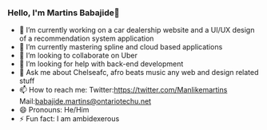 ### Hello, I'm Martins Babajide👋


- 🔭 I’m currently working on a car dealership website and a UI/UX design of a recommendation system application
- 🌱 I’m currently mastering spline and cloud based applications
- 👯 I’m looking to collaborate on Uber
- 🤔 I’m looking for help with back-end development
- 💬 Ask me about Chelseafc, afro beats music any web and design related stuff
- 📫 How to reach me: Twitter:https://twitter.com/Manlikemartins Mail:babajide.martins@ontariotechu.net
- 😄 Pronouns: He/Him
- ⚡ Fun fact: I am ambidexerous 

